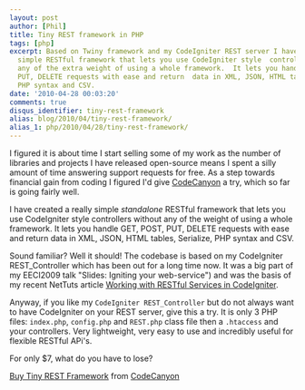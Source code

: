 ```yaml
---
layout: post
author: [Phil]
title: Tiny REST framework in PHP
tags: [php]
excerpt: Based on Twiny framework and my CodeIgniter REST server I have created a  really
  simple RESTful framework that lets you use CodeIgniter style  controllers without
  any of the extra weight of using a whole framework.  It lets you handle GET, POST,
  PUT, DELETE requests with ease and return  data in XML, JSON, HTML tables, Serialize,
  PHP syntax and CSV.
date: '2010-04-28 00:03:20'
comments: true
disqus_identifier: tiny-rest-framework
alias: blog/2010/04/tiny-rest-framework/
alias_1: php/2010/04/28/tiny-rest-framework/
---
```


I figured it is about time I start selling some of my work as the number of libraries and projects I have released open-source means I spent a silly amount of time answering support requests for free. As a step towards financial gain from coding I figured I'd give [CodeCanyon](http://codecanyon.net/) a try, which so far is going fairly well.

I have created a really simple _standalone_ RESTful framework that lets you use CodeIgniter style controllers without any of the weight of using a whole framework. It lets you handle GET, POST, PUT, DELETE requests with ease and return data in XML, JSON, HTML tables, Serialize, PHP syntax and CSV.

Sound familiar? Well it should! The codebase is based on my CodeIgniter REST\_Controller which has been out for a long time now. It was a big part of my EECI2009 talk "Slides: Igniting your web-service") and was the basis of my recent NetTuts article [Working with RESTful Services in CodeIgniter](http://net.tutsplus.com/tutorials/php/working-with-restful-services-in-codeigniter-2/).

Anyway, if you like my `CodeIgniter REST_Controller` but do not always want to have CodeIgniter on your REST server, give this a try. It is only 3 PHP files: `index.php`, `config.php` and `REST.php` class file then a `.htaccess` and your controllers. Very lightweight, very easy to use and incredibly useful for flexible RESTful APi's.

For only $7, what do you have to lose?

[Buy Tiny REST Framework](http://codecanyon.net/item/tiny-rest-framework/99263) from [CodeCanyon](http://codecanyon.net/)
